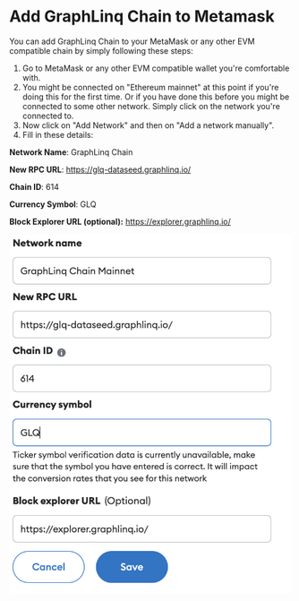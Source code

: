 # Add GraphLinq Chain to Metamask

You can add GraphLinq Chain to your MetaMask or any other EVM compatible chain by simply following these steps:&#x20;

1. Go to MetaMask or any other EVM compatible wallet you're comfortable with.
2. You might be connected on "Ethereum mainnet" at this point if you're doing this for the first time. Or if you have done this before you might be connected to some other network. Simply click on the network you're connected to.&#x20;
3. Now click on "Add Network" and then on "Add a network manually".
4. Fill in these details:

**Network Name**: GraphLinq Chain

**New RPC URL**: https://glq-dataseed.graphlinq.io/

**Chain ID**: 614

**Currency Symbol**: GLQ

**Block Explorer URL (optional):** https://explorer.graphlinq.io/

![](<../../../../.gitbook/assets/image (11).png>)
